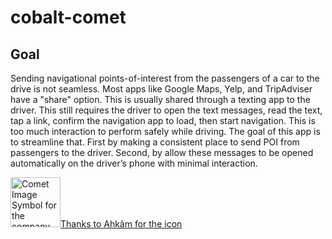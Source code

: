 # cobalt-comet

## Goal
Sending navigational points-of-interest from the passengers of a car to the drive is not seamless. Most apps like Google Maps, Yelp, and TripAdviser have a "share" option. This is usually shared through a texting app to the driver. This still requires the driver to open the text messages, read the text, tap a link, confirm the navigation app to load, then start navigation. This is too much interaction to perform safely while driving. The goal of this app is to streamline that. First by making a consistent place to send POI from passengers to the driver. Second, by allow these messages to be opened automatically on the driver’s phone with minimal interaction.

<a href="https://www.freeiconspng.com/img/48521" title="Image from freeiconspng.com"><img src="https://www.freeiconspng.com/uploads/comet-image-symbol-for-the-company-18.png" width="80" alt="Comet Image Symbol for the company" />Thanks to Ahkâm for the icon</a>
